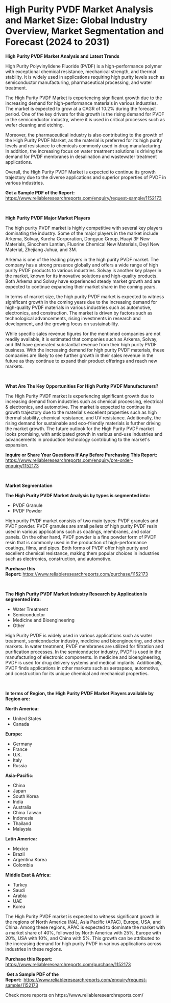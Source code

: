 <p><h1>High Purity PVDF Market Analysis and Market Size: Global Industry Overview, Market Segmentation and Forecast (2024 to 2031)</h1></p><p><strong>High Purity PVDF Market Analysis and Latest Trends</strong></p>
<p><p>High Purity Polyvinylidene Fluoride (PVDF) is a high-performance polymer with exceptional chemical resistance, mechanical strength, and thermal stability. It is widely used in applications requiring high purity levels such as semiconductor manufacturing, pharmaceutical processing, and water treatment.</p><p>The High Purity PVDF Market is experiencing significant growth due to the increasing demand for high-performance materials in various industries. The market is expected to grow at a CAGR of 10.2% during the forecast period. One of the key drivers for this growth is the rising demand for PVDF in the semiconductor industry, where it is used in critical processes such as wafer cleaning and etching.</p><p>Moreover, the pharmaceutical industry is also contributing to the growth of the High Purity PVDF Market, as the material is preferred for its high purity levels and resistance to chemicals commonly used in drug manufacturing. In addition, the increasing focus on water treatment solutions is driving the demand for PVDF membranes in desalination and wastewater treatment applications.</p><p>Overall, the High Purity PVDF Market is expected to continue its growth trajectory due to the diverse applications and superior properties of PVDF in various industries.</p></p>
<p><strong>Get a Sample PDF of the Report:&nbsp;</strong> <a href="https://www.reliableresearchreports.com/enquiry/request-sample/1152173">https://www.reliableresearchreports.com/enquiry/request-sample/1152173</a></p>
<p>&nbsp;</p>
<p><strong>High Purity PVDF Major Market Players</strong></p>
<p><p>The high purity PVDF market is highly competitive with several key players dominating the industry. Some of the major players in the market include Arkema, Solvay, Kureha Corporation, Dongyue Group, Huayi 3F New Materials, Sinochem Lantian, Fluorine Chemical New Materials, Deyi New Material, Zhejiang Juhua, and 3M.</p><p>Arkema is one of the leading players in the high purity PVDF market. The company has a strong presence globally and offers a wide range of high purity PVDF products to various industries. Solvay is another key player in the market, known for its innovative solutions and high-quality products. Both Arkema and Solvay have experienced steady market growth and are expected to continue expanding their market share in the coming years.</p><p>In terms of market size, the high purity PVDF market is expected to witness significant growth in the coming years due to the increasing demand for high-quality PVDF materials in various industries such as automotive, electronics, and construction. The market is driven by factors such as technological advancements, rising investments in research and development, and the growing focus on sustainability.</p><p>While specific sales revenue figures for the mentioned companies are not readily available, it is estimated that companies such as Arkema, Solvay, and 3M have generated substantial revenue from their high purity PVDF business. With the increasing demand for high purity PVDF materials, these companies are likely to see further growth in their sales revenue in the future as they continue to expand their product offerings and reach new markets.</p></p>
<p>&nbsp;</p>
<p><strong>What Are The Key Opportunities For High Purity PVDF Manufacturers?</strong></p>
<p><p>The High Purity PVDF market is experiencing significant growth due to increasing demand from industries such as chemical processing, electrical & electronics, and automotive. The market is expected to continue its growth trajectory due to the material's excellent properties such as high thermal stability, chemical resistance, and UV resistance. Additionally, the rising demand for sustainable and eco-friendly materials is further driving the market growth. The future outlook for the High Purity PVDF market looks promising, with anticipated growth in various end-use industries and advancements in production technology contributing to the market's expansion.</p></p>
<p><strong>Inquire or Share Your Questions If Any Before Purchasing This Report:</strong> <a href="https://www.reliableresearchreports.com/enquiry/pre-order-enquiry/1152173">https://www.reliableresearchreports.com/enquiry/pre-order-enquiry/1152173</a></p>
<p>&nbsp;</p>
<p><strong>Market Segmentation</strong></p>
<p><strong>The High Purity PVDF Market Analysis by types is segmented into:</strong></p>
<p><ul><li>PVDF Granule</li><li>PVDF Powder</li></ul></p>
<p><p>High purity PVDF market consists of two main types: PVDF granules and PVDF powder. PVDF granules are small pellets of high purity PVDF resin used in various applications such as coatings, membranes, and solar panels. On the other hand, PVDF powder is a fine powder form of PVDF resin that is commonly used in the production of high-performance coatings, films, and pipes. Both forms of PVDF offer high purity and excellent chemical resistance, making them popular choices in industries such as electronics, construction, and automotive.</p></p>
<p><strong>Purchase this Report:&nbsp;</strong><a href="https://www.reliableresearchreports.com/purchase/1152173">https://www.reliableresearchreports.com/purchase/1152173</a></p>
<p>&nbsp;</p>
<p><strong>The High Purity PVDF Market Industry Research by Application is segmented into:</strong></p>
<p><ul><li>Water Treatment</li><li>Semiconductor</li><li>Medicine and Bioengineering</li><li>Other</li></ul></p>
<p><p>High Purity PVDF is widely used in various applications such as water treatment, semiconductor industry, medicine and bioengineering, and other markets. In water treatment, PVDF membranes are utilized for filtration and purification processes. In the semiconductor industry, PVDF is used in the manufacturing of electronic components. In medicine and bioengineering, PVDF is used for drug delivery systems and medical implants. Additionally, PVDF finds applications in other markets such as aerospace, automotive, and construction for its unique chemical and mechanical properties.</p></p>
<p>&nbsp;</p>
<p><strong>In terms of Region, the High Purity PVDF Market Players available by Region are:</strong></p>
<p>
    <p> <strong> North America: </strong>
        <ul>
            <li>United States</li>
            <li>Canada</li>
        </ul>
        </p> 
    <p> <strong> Europe: </strong>
        <ul>
            <li>Germany</li>
            <li>France</li>
            <li>U.K.</li>
            <li>Italy</li>
            <li>Russia</li>
        </ul>
        </p> 
    <p> <strong> Asia-Pacific: </strong>
        <ul>
            <li>China</li>
            <li>Japan</li>
            <li>South Korea</li>
            <li>India</li>
            <li>Australia</li>
            <li>China Taiwan</li>
            <li>Indonesia</li>
            <li>Thailand</li>
            <li>Malaysia</li>
        </ul>
        </p> 
    <p> <strong> Latin America: </strong>
        <ul>
            <li>Mexico</li>
            <li>Brazil</li>
            <li>Argentina Korea</li>
            <li>Colombia</li>
        </ul>
        </p> 
    <p> <strong> Middle East & Africa: </strong>
        <ul>
            <li>Turkey</li>
            <li>Saudi</li>
            <li>Arabia</li>
            <li>UAE</li>
            <li>Korea</li>
        </ul>
    </p>
    </p>
<p><p>The High Purity PVDF market is expected to witness significant growth in the regions of North America (NA), Asia Pacific (APAC), Europe, USA, and China. Among these regions, APAC is expected to dominate the market with a market share of 40%, followed by North America with 25%, Europe with 20%, USA with 10%, and China with 5%. This growth can be attributed to the increasing demand for high purity PVDF in various applications across industries in these regions.</p></p>
<p><strong>Purchase this Report: </strong><a href="https://www.reliableresearchreports.com/purchase/1152173">https://www.reliableresearchreports.com/purchase/1152173</a></p>
<p>&nbsp;<strong>Get a Sample PDF of the Report:&nbsp;&nbsp;</strong><a href="https://www.reliableresearchreports.com/enquiry/request-sample/1152173">https://www.reliableresearchreports.com/enquiry/request-sample/1152173</a></p>
<p><strong></strong></p>
<p>Check more reports on https://www.reliableresearchreports.com/</p>